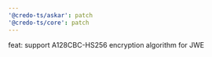 ```yaml
---
'@credo-ts/askar': patch
'@credo-ts/core': patch
---
```


feat: support A128CBC-HS256 encryption algorithm for JWE
